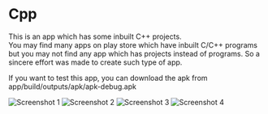 # Cpp
This is an app which has some inbuilt C++ projects.
<br> You may find many apps on play store which have inbuilt C/C++ programs but you may not find any app which has projects instead of programs. So a sincere effort was made to create such type of app. </br>

If you want to test this app, you can download the apk from app/build/outputs/apk/apk-debug.apk

![Screenshot 1](https://s30.postimg.org/gqkbvjbst/Screenshot_2016_12_30_23_28_53_526_com_example_u.png)
![Screenshot 2](https://s30.postimg.org/fcsp08cjh/Screenshot_2016_12_30_23_28_59_486_com_example_u.png)
![Screenshot 3](https://s30.postimg.org/cwqvmdugt/Screenshot_2016_12_30_23_29_24_729_com_example_u.png)
![Screenshot 4](https://s30.postimg.org/bvqmx9dh9/Screenshot_2016_12_30_23_29_34_925_com_example_u.png)
